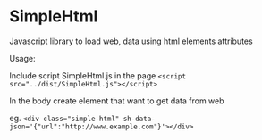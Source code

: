 # SimpleHtml
Javascript library to load web, data using html elements attributes


Usage:

Include script SimpleHtml.js in the page
`<script src="../dist/SimpleHtml.js"></script>`

In the body create element that want to get data from web

eg. 
`<div class="simple-html" sh-data-json='{"url":"http://www.example.com"}'></div>`

